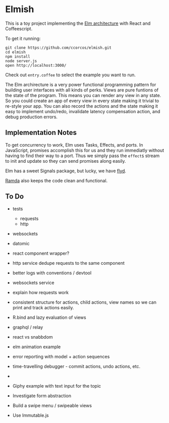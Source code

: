 # Elmish

This is a toy project implementing the [Elm architecture][arch] with React and Coffeescript.

To get it running:
  
    git clone https://github.com/ccorcos/elmish.git
    cd elmish
    npm install
    node server.js
    open http://localhost:3000/

Check out `entry.coffee` to select the example you want to run.

The Elm archirecture is a very power functional programming pattern for building user interfaces with all kinds of perks. Views are pure funtions of the state of the program. This means you can render any view in any state. So you could create an app of every view in every state making it trivial to re-style your app. You can also record the actions and the state making it easy to implement undo/redo, invalidate latency compensation action, and debug production errors.

## Implementation Notes

To get concurrency to work, Elm uses Tasks, Effects, and ports. In JavaScript, promises accomplish this for us and they run immediatly without having to find their way to a port. Thus we simply pass the `effect$` stream to init and update so they can send promises along easily.

Elm has a sweet Signals package, but lucky, we have [flyd](https://github.com/paldepind/flyd).

[Ramda](http://ramdajs.com/) also keeps the code clean and functional.

## To Do

- tests
  - requests
  - http

- websockets
- datomic
- react component wrapper?

- http service dedupe requests to the same component
- better logs with conventions / devtool
- websockets service
- explain how requests work
- consistent structure for actions, child actions, view names so we can print and track actions easily.
- R.bind and lazy evaluation of views

- graphql / relay
- react vs snabbdom

- elm animation example
- error reporting with model + action sequences
- time-travelling debugger - commit actions, undo actions, etc.
- 
- Giphy example with text input for the topic
- Investigate form abstraction
- Build a swipe menu / swipeable views
- Use Immutable.js

[arch]: https://github.com/evancz/elm-architecture-tutorial
[rxjs-issue]: https://github.com/Reactive-Extensions/RxJS/issues/992